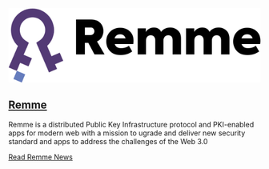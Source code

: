 
[![Remme](/assets/block-production/remme.svg)](https://remme.io/)

[Remme](https://remme.io/)
---

Remme is a distributed Public Key Infrastructure protocol and PKI-enabled apps for modern web with a mission to ugrade and deliver new security standard and apps to address the challenges of the Web 3.0

[Read Remme News](https://eosdac.io/remme-news)
